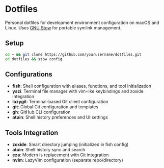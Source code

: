 # Dotfiles

Personal dotfiles for development environment configuration on macOS and Linux. Uses [GNU Stow](https://www.gnu.org/software/stow/) for portable symlink management.

## Setup

```bash
cd ~ && git clone https://github.com/yourusername/dotfiles.git
cd dotfiles && stow config
```

## Configurations

- **fish**: Shell configuration with aliases, functions, and tool initialization
- **yazi**: Terminal file manager with vim-like keybindings and zoxide integration
- **lazygit**: Terminal-based Git client configuration
- **git**: Global Git configuration and templates
- **gh**: GitHub CLI configuration
- **atuin**: Shell history preferences and UI settings

## Tools Integration

- **zoxide**: Smart directory jumping (initialized in fish config)
- **atuin**: Shell history sync and search
- **eza**: Modern ls replacement with Git integration
- **nvim**: LazyVim configuration (separate repo/directory)

